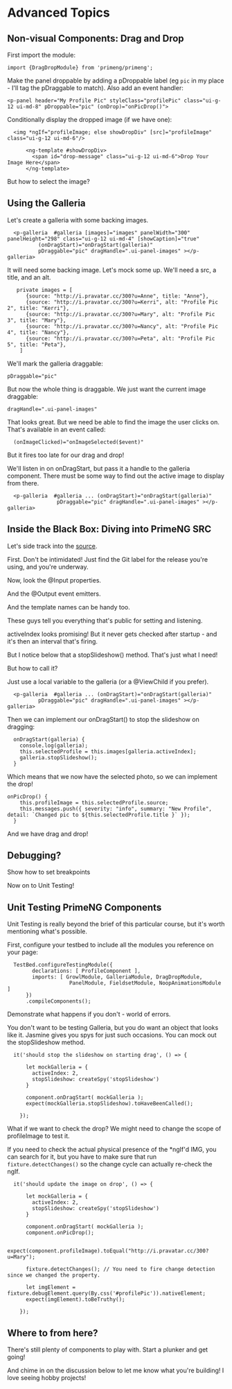 
# Advanced Topics


## Non-visual Components: Drag and Drop

First import the module:

    import {DragDropModule} from 'primeng/primeng';
    
Make the panel droppable by adding a pDroppable label (eg `pic` in my place - I'll tag the pDraggable to match). Also add an event handler:
    
    <p-panel header="My Profile Pic" styleClass="profilePic" class="ui-g-12 ui-md-8" pDroppable="pic" (onDrop)="onPicDrop()">
    
Conditionally display the dropped image (if we have one):

      <img *ngIf="profileImage; else showDropDiv" [src]="profileImage" class="ui-g-12 ui-md-6"/>
      
          <ng-template #showDropDiv>
            <span id="drop-message" class="ui-g-12 ui-md-6">Drop Your Image Here</span>
          </ng-template>

But how to select the image?

## Using the Galleria

Let's create a galleria with some backing images.

      <p-galleria  #galleria [images]="images" panelWidth="300" panelHeight="298" class="ui-g-12 ui-md-4" [showCaption]="true"
              (onDragStart)="onDragStart(galleria)"
              pDraggable="pic" dragHandle=".ui-panel-images" ></p-galleria>

It will need some backing image. Let's mock some up. We'll need a src, a title, and an alt.

       private images = [
          {source: "http://i.pravatar.cc/300?u=Anne", title: "Anne"},
          {source: "http://i.pravatar.cc/300?u=Kerri", alt: "Profile Pic 2", title: "Kerri"},
          {source: "http://i.pravatar.cc/300?u=Mary", alt: "Profile Pic 3", title: "Mary"},
          {source: "http://i.pravatar.cc/300?u=Nancy", alt: "Profile Pic 4", title: "Nancy"},
          {source: "http://i.pravatar.cc/300?u=Peta", alt: "Profile Pic 5", title: "Peta"},
        ]


We'll mark the galleria draggable:

    pDraggable="pic"
    
But now the whole thing is draggable. We just want the current image draggable:
    
    dragHandle=".ui-panel-images"
    
That looks great. But we need be able to find the image the user clicks on. That's available in an event called:

      (onImageClicked)="onImageSelected($event)"

But it fires too late for our drag and drop!

We'll listen in on onDragStart, but pass it a handle to the galleria component. There must be some way to find out the active image to display from there.

      <p-galleria  #galleria ... (onDragStart)="onDragStart(galleria)"
                    pDraggable="pic" dragHandle=".ui-panel-images" ></p-galleria>

## Inside the Black Box: Diving into PrimeNG SRC

Let's side track into the [source](https://github.com/primefaces/primeng).

First. Don't be intimidated! Just find the Git label for the release you're using, and you're underway. 

Now, look the @Input properties.

And the @Output event emitters.

And the template names can be handy too. 

These guys tell you everything that's public for setting and listening.

activeIndex looks promising! But it never gets checked after startup - and it's then an interval that's firing.

But I notice below that a stopSlideshow() method. That's just what I need!

But how to call it?

Just use a local variable to the galleria (or a @ViewChild if you prefer).


      <p-galleria  #galleria ... (onDragStart)="onDragStart(galleria)"
              pDraggable="pic" dragHandle=".ui-panel-images" ></p-galleria>

Then we can implement our onDragStart() to stop the slideshow on dragging:

      onDragStart(galleria) {
        console.log(galleria);
        this.selectedProfile = this.images[galleria.activeIndex];
        galleria.stopSlideshow();
      }

Which means that we now have the selected photo, so we can implement the drop!

    onPicDrop() {
        this.profileImage = this.selectedProfile.source;
        this.messages.push({ severity: "info", summary: "New Profile", detail: `Changed pic to ${this.selectedProfile.title }` });
      }

And we have drag and drop!

## Debugging?

Show how to set breakpoints 


Now on to Unit Testing!

## Unit Testing PrimeNG Components

Unit Testing is really beyond the brief of this particular course, but it's worth mentioning what's possible.

First, configure your testbed to include all the modules you reference on your page:

      TestBed.configureTestingModule({
            declarations: [ ProfileComponent ],
            imports: [ GrowlModule, GalleriaModule, DragDropModule,
                        PanelModule, FieldsetModule, NoopAnimationsModule ]
          })
          .compileComponents();

Demonstrate what happens if you don't - world of errors.

You don't want to be testing Galleria, but you do want an object that looks like it. Jasmine gives you spys for just such occasions. You can mock out the stopSlideshow method. 

      it('should stop the slideshow on starting drag', () => {
      
          let mockGalleria = {
            activeIndex: 2,
            stopSlideshow: createSpy('stopSlideshow')
          }
      
          component.onDragStart( mockGalleria );
          expect(mockGalleria.stopSlideshow).toHaveBeenCalled();
      
        });
        

What if we want to check the drop? We might need to change the scope of profileImage to test it.

If you need to check the actual physical presence of the *ngIf'd IMG, you can search for it, but you have to make 
 sure that run `fixture.detectChanges()` so the change cycle can actually re-check the ngIf.



      it('should update the image on drop', () => {
      
          let mockGalleria = {
            activeIndex: 2,
            stopSlideshow: createSpy('stopSlideshow')
          }
      
          component.onDragStart( mockGalleria );
          component.onPicDrop();
      
          expect(component.profileImage).toEqual("http://i.pravatar.cc/300?u=Mary");
      
          fixture.detectChanges(); // You need to fire change detection since we changed the property.
      
          let imgElement = fixture.debugElement.query(By.css('#profilePic')).nativeElement;
          expect(imgElement).toBeTruthy();
      
        }); 



## Where to from here?

There's still plenty of components to play with. Start a plunker and get going!

And chime in on the discussion below to let me know what you're building! I love seeing hobby projects!
